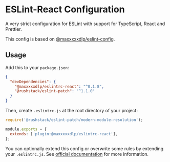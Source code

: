 # ESLint-React Configuration

A very strict configuration for ESLint with support for TypeScript, React and
Prettier.

This config is based on
[@maxxxxxdlp/eslint-config](https://www.npmjs.com/package/@maxxxxxdlp/eslint-config).

## Usage

Add this to your `package.json`:

```json
{
  "devDependencies": {
    "@maxxxxxdlp/eslintrc-react": "^0.1.8",
    "@rushstack/eslint-patch": "^1.1.0"
  }
}
```

Then, create `.eslintrc.js` at the root directory of your project:

```js
require('@rushstack/eslint-patch/modern-module-resolution');

module.exports = {
  extends: ['plugin:@maxxxxxdlp/eslintrc-react'],
};
```

You can optionally extend this config or overwrite some rules by extending your
`.eslintrc.js`. See
[official documentation](https://eslint.org/docs/user-guide/configuring/) for
more information.

